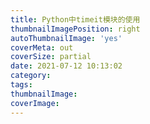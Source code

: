 ```yaml
---
title: Python中timeit模块的使用
thumbnailImagePosition: right
autoThumbnailImage: 'yes'
coverMeta: out
coverSize: partial
date: 2021-07-12 10:13:02
category:
tags:
thumbnailImage:
coverImage:
---
```

